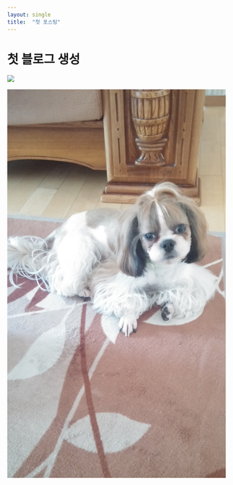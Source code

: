 ```yaml
---
layout: single
title:  "첫 포스팅"
---
```


# 첫 블로그 생성

![](../images/2022-10-01-first/mycat.png)

![mydog](../images/2022-10-01-first/mydog.JPG)
